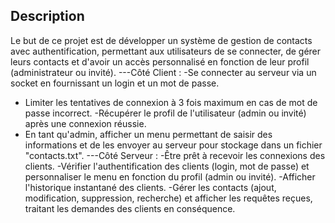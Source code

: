 ## Description



Le but de ce projet est de développer un système de gestion de contacts
avec authentification, permettant aux utilisateurs de se connecter, de
gérer leurs contacts et d'avoir un accès personnalisé en fonction de leur
profil (administrateur ou invité).
---Côté Client :
 -Se connecter au serveur via un socket en fournissant un login et un
mot de passe.
 - Limiter les tentatives de connexion à 3 fois maximum en cas de mot
de passe incorrect.
  -Récupérer le profil de l'utilisateur (admin ou invité) après une
connexion réussie.
- En tant qu'admin, afficher un menu permettant de saisir des
informations et de les envoyer au serveur pour stockage dans un
fichier "contacts.txt".
---Côté Serveur :
 -Être prêt à recevoir les connexions des clients.
 -Vérifier l'authentification des clients (login, mot de passe) et
personnaliser le menu en fonction du profil (admin ou invité).
 -Afficher l'historique instantané des clients.
 -Gérer les contacts (ajout, modification, suppression, recherche) et afficher les requêtes reçues, traitant les demandes des clients en
conséquence.
